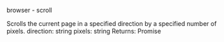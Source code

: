 browser - scroll

Scrolls the current page in a specified direction by a specified number of pixels.
direction: string
pixels: string
Returns: Promise
